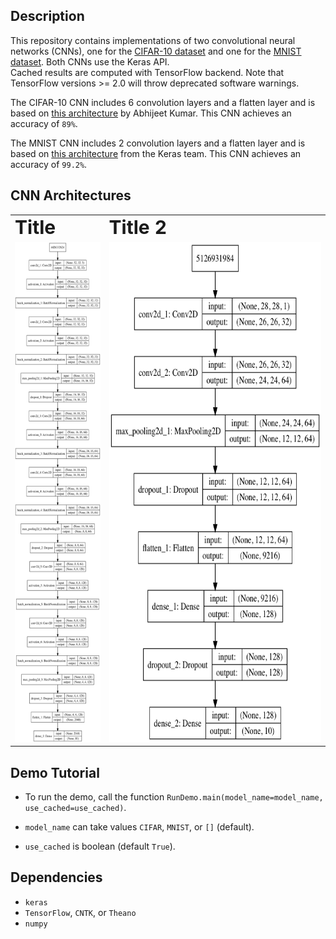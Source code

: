 Description
-----------

This repository contains implementations of two convolutional neural networks (CNNs), 
one for the [CIFAR-10 dataset](https://www.cs.toronto.edu/~kriz/cifar.html) 
and one for the [MNIST dataset](http://yann.lecun.com/exdb/mnist/).
Both CNNs use the Keras API.  
Cached results are computed with TensorFlow backend. 
Note that TensorFlow versions >= 2.0 will throw deprecated software warnings.

The CIFAR-10 CNN includes 6 convolution layers and a flatten layer 
and is based on [this architecture](https://appliedmachinelearning.blog/2018/03/24/achieving-90-accuracy-in-object-recognition-task-on-cifar-10-dataset-with-keras-convolutional-neural-networks/) by Abhijeet Kumar.
This CNN achieves an accuracy of `89%`.

The MNIST CNN includes 2 convolution layers and a flatten layer 
and is based on [this architecture](https://github.com/keras-team/keras/blob/master/examples/mnist_cnn.py) from the Keras team.
This CNN achieves an accuracy of `99.2%`.


CNN Architectures
-----------------

<table border="0">
 <tr>
    <td><b style="font-size:30px">Title</b></td>
    <td><b style="font-size:30px">Title 2</b></td>
 </tr>
 <tr>
    <td>
      <img src="cache/model_CIFAR.png" height="800">
    </td>
    <td>
      <img src="cache/model_MNIST.png" height="800">
    </td>
 </tr>
</table>



Demo Tutorial
-------------

* To run the demo, call the function `RunDemo.main(model_name=model_name, use_cached=use_cached)`. 

* `model_name` can take values `CIFAR`, `MNIST`, or `[]` (default).

* `use_cached` is boolean (default `True`).


Dependencies
------------

* `keras`
* `TensorFlow`, `CNTK`, or `Theano`
* `numpy`

